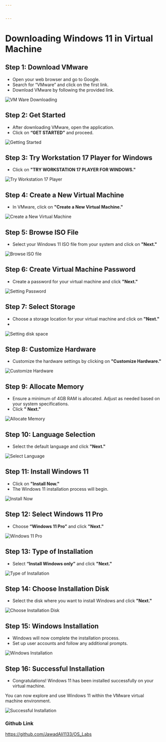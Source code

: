 ```yaml
---


---
```


<h1 id="downloading-windows-11-in-virtual-machine">Downloading Windows 11 in Virtual Machine</h1>
<h2 id="step-1-download-vmware">Step 1: Download VMware</h2>
<ul>
<li>Open your web browser and go to Google.</li>
<li>Search for “VMware” and click on the first link.</li>
<li>Download VMware by following the provided link.</li>
</ul>
<p><img src="Images/1.jpg" alt="VM Ware Downloading"></p>
<h2 id="step-2-get-started">Step 2: Get Started</h2>
<ul>
<li>After downloading VMware, open the application.</li>
<li>Click on <strong>“GET STARTED”</strong> and proceed.</li>
</ul>
<p><img src="Images/2.jpg" alt="Getting Started"></p>
<h2 id="step-3-try-workstation-17-player-for-windows">Step 3: Try Workstation 17 Player for Windows</h2>
<ul>
<li>Click on <strong>"TRY WORKSTATION 17 PLAYER FOR WINDOWS."</strong></li>
</ul>
<p><img src="Images/3.jpg" alt="Try Workstation 17 Player"></p>
<h2 id="step-4-create-a-new-virtual-machine">Step 4: Create a New Virtual Machine</h2>
<ul>
<li>In VMware, click on <strong>"Create a New Virtual Machine."</strong></li>
</ul>
<p><img src="Images/4.jpg" alt="Create a New Virtual Machine"></p>
<h2 id="step-5-browse-iso-file">Step 5: Browse ISO File</h2>
<ul>
<li>Select your Windows 11 ISO file from your system and click on <strong>"Next."</strong></li>
</ul>
<p><img src="Images/5.jpg" alt="Browse ISO file"></p>
<h2 id="step-6-create-virtual-machine-password">Step 6: Create Virtual Machine Password</h2>
<ul>
<li>Create a password for your virtual machine and click <strong>"Next."</strong></li>
</ul>
<p><img src="Images/6.jpg" alt="Setting Password"></p>
<h2 id="step-7-select-storage">Step 7: Select Storage</h2>
<ul>
<li>Choose a storage location for your virtual machine and click on <strong>"Next."</strong></li>
<li></li>
</ul>
<p><img src="Images/7.jpg" alt="Setting disk space"></p>
<h2 id="step-8-customize-hardware">Step 8: Customize Hardware</h2>
<ul>
<li>Customize the hardware settings by clicking on <strong>"Customize Hardware."</strong></li>
</ul>
<p><img src="Images/8.jpg" alt="Customize Hardware"></p>
<h2 id="step-9-allocate-memory">Step 9: Allocate Memory</h2>
<ul>
<li>Ensure a minimum of 4GB RAM is allocated. Adjust as needed based on your system specifications.</li>
<li>Click <strong>" Next."</strong></li>
</ul>
<p><img src="Images/9.jpg" alt="Allocate Memory"></p>
<h2 id="step-10-language-selection">Step 10: Language Selection</h2>
<ul>
<li>Select the default language and click <strong>"Next."</strong></li>
</ul>
<p><img src="Images/10.jpg" alt="Select Language"></p>
<h2 id="step-11-install-windows-11">Step 11: Install Windows 11</h2>
<ul>
<li>Click on <strong>"Install Now."</strong></li>
<li>The Windows 11 installation process will begin.</li>
</ul>
<p><img src="Images/11.jpg" alt="Install Now"></p>
<h2 id="step-12-select-windows-11-pro">Step 12: Select Windows 11 Pro</h2>
<ul>
<li>Choose <strong>“Windows 11 Pro”</strong> and click <strong>"Next."</strong></li>
</ul>
<p><img src="Images/12.jpg" alt="Windows 11 Pro"></p>
<h2 id="step-13-type-of-installation">Step 13: Type of Installation</h2>
<ul>
<li>Select <strong>“Install Windows only”</strong> and click <strong>"Next."</strong></li>
</ul>
<p><img src="Images/14.jpg" alt="Type of Installation"></p>
<h2 id="step-14-choose-installation-disk">Step 14: Choose Installation Disk</h2>
<ul>
<li>Select the disk where you want to install Windows and click <strong>"Next."</strong></li>
</ul>
<p><img src="Images/15.jpg" alt="Choose Installation Disk"></p>
<h2 id="step-15-windows-installation">Step 15: Windows Installation</h2>
<ul>
<li>Windows will now complete the installation process.</li>
<li>Set up user accounts and follow any additional prompts.</li>
</ul>
<p><img src="Images/16.jpg" alt="Windows Installation"></p>
<h2 id="step-16-successful-installation">Step 16: Successful Installation</h2>
<ul>
<li>Congratulations! Windows 11 has been installed successfully on your virtual machine.</li>
</ul>
<p>You can now explore and use Windows 11 within the VMware virtual machine environment.</p>
<p><img src="Images/17.jpg" alt=" Successful Installation"></p>
<h3 id="github-link">Github Link</h3>
<p><a href="https://github.com/JawadAli1133/OS_Labs">https://github.com/JawadAli1133/OS_Labs</a></p>

